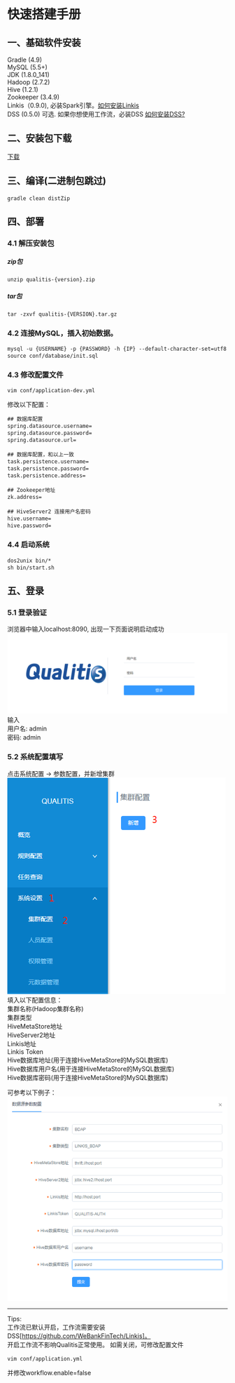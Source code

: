 # 快速搭建手册

## 一、基础软件安装
Gradle (4.9)  
MySQL (5.5+)  
JDK (1.8.0_141)  
Hadoop (2.7.2)  
Hive (1.2.1)   
Zookeeper (3.4.9)  
Linkis（0.9.0), 必装Spark引擎。[如何安装Linkis](https://github.com/WeBankFinTech/Linkis)  
DSS (0.5.0) 可选. 如果你想使用工作流，必装DSS [如何安装DSS?](https://github.com/WeBankFinTech/DSS)  

## 二、安装包下载
[下载](https://github.com/WeBankFinTech/Qualitis/releases)

## 三、编译(二进制包跳过)
```
gradle clean distZip
```

## 四、部署
### 4.1 解压安装包
##### zip包
```
unzip qualitis-{version}.zip
```

##### tar包
```
tar -zxvf qualitis-{VERSION}.tar.gz
```

### 4.2 连接MySQL，插入初始数据。
```
mysql -u {USERNAME} -p {PASSWORD} -h {IP} --default-character-set=utf8
source conf/database/init.sql
```

### 4.3 修改配置文件
```
vim conf/application-dev.yml
```
修改以下配置：
```
## 数据库配置
spring.datasource.username=
spring.datasource.password=
spring.datasource.url=

## 数据库配置，和以上一致
task.persistence.username=
task.persistence.password=
task.persistence.address=

## Zookeeper地址
zk.address=

## HiveServer2 连接用户名密码
hive.username=
hive.password=
```

### 4.4 启动系统
```
dos2unix bin/*
sh bin/start.sh
```

## 五、登录
### 5.1 登录验证
浏览器中输入localhost:8090, 出现一下页面说明启动成功  
![登录验证图片](../../../images/zh_CN/ch1/登录.png)  
输入  
用户名: admin  
密码: admin  

### 5.2 系统配置填写
点击系统配置 -> 参数配置，并新增集群
![系统配置](../../../images/zh_CN/ch1/系统配置.png)  
填入以下配置信息：  
集群名称(Hadoop集群名称)  
集群类型  
HiveMetaStore地址  
HiveServer2地址  
Linkis地址  
Linkis Token  
Hive数据库地址(用于连接HiveMetaStore的MySQL数据库)  
Hive数据库用户名(用于连接HiveMetaStore的MySQL数据库)  
Hive数据库密码(用于连接HiveMetaStore的MySQL数据库)  

可参考以下例子：
![](../../../images/zh_CN/ch1/规则配置样例.png)

---

Tips:   
工作流已默认开启，工作流需要安装DSS[https://github.com/WeBankFinTech/Linkis]。  
开启工作流不影响Qualitis正常使用。
如需关闭，可修改配置文件
```
vim conf/application.yml
```
并修改workflow.enable=false
